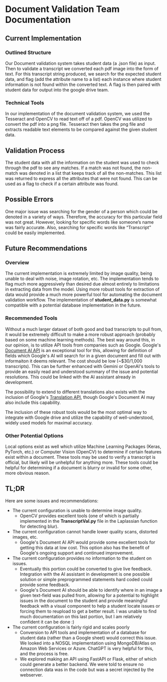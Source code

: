 # Document Validation Team Documentation

## Current Implementation
### Outlined Structure
Our Document validation system takes student data (a .json file) as input. Then to validate a transcript we converted each pdf image into the form of text. For this transcript string produced, we search for the expected student data, and flag (add the attribute name to a list) each instance where student information is not found within the converted text. A flag is then paired with student data for output into the google drive team.

### Technical Tools
In our implementation of the document validation system, we used the Tesseract and OpenCV to read text off of a pdf. OpenCV was utilized to convert the pdf into a png file. Tesseract then takes the png file and extracts readable text elements to be compared against the given student data.

## Validation Process
The student data with all the information on the student was used to check through the pdf to see any matches. If a match was not found, the non-match was denoted in a list that keeps track of all the non-matches. This list was returned to express all the attributes that were not found. This can be used as a flag to check if a certain attribute was found.

## Possible Errors
One major issue was searching for the gender of a person which could be denoted in a variety of ways. Therefore, the accuracy for this particular field was not great. However, looking for specific words like someone’s name was fairly accurate. Also, searching for specific words like “Transcript” could be easily implemented. 

## Future Recommendations
### Overview
The current implementation is extremely limited by image quality, being unable to deal with noise, image rotation, etc. The implementation tends to flag much more aggressively than desired due almost entirely to limitations in extracting data from the model. Using more robust tools for extraction of data would provide a much more powerful tool for automating the document validation workflow. The implementation of **student_data.py** is somewhat compatible with a potential database implementation in the future.

### Recommended Tools
Without a much larger dataset of both good and bad transcripts to pull from, it would be extremely difficult to make a more robust approach (probably based on some machine learning methods). The best way around this, in our opinion, is to utilize API tools from companies such as Google. Google's [Document AI API](https://cloud.google.com/document-ai/docs/reference/rest) is an exceptional tool for this, allowing for definition of fields which Google's AI will search for in a given document and fill out with informaiton it deems relevant. The cost should be low (~$30/1,000 transcripts). This can be further enhanced with Gemini or OpenAI's tools to provide an easily read and understood summary of the issue and potential resolutions. This could be linked with the AI assistant already in development. 

The possibility to extend to different translations also exists with the inclusion of Google's [Translation API](https://cloud.google.com/translate/docs/reference/rest), though Google's Document AI may also include this capability.

The inclusion of these robust tools would be the most optimal way to integrate with Google drive and utilize the capability of well-understood, widely used models for maximal accuracy.

### Other Potential Options
Local options exist as well which utilize Machine Learning Packages (Keras, PyTorch, etc.) or Computer Vision (OpenCV) to determine if certain features exist within a document. These tools may be used to verify a transcript is official, but likely will be unhelpful for anything more. These tools could be helpful for determining if a document is blurry or invalid for some other, more obvious reason. 


## TL;DR
Here are some issues and recommendations:
- The current configuration is unable to determine image quality.
  - OpenCV provides excellent tools (one of which is partially implemented in the **TranscriptVal.py** file in the Laplassian function for detecting blur).
- The current configuration cannot handle lower quality scans, distorted images, etc.
  - Google's Document AI API would provide some excellent tools for getting this data at low cost. This option also has the benefit of Google's ongoing support and continued improvement.
- The current configuration provides no information to the student on issues.
  - Eventually this portion could be converted to give live feedback. Integration with the AI assistant in development is one possible solution or simple preprogrammed statements hard coded could provide some feedback.
  - Google's Document AI should be able to identify where in an image a given text-field was pulled from, allowing for a potential to highlight issues in the document to the student and provide meaningful feedback with a visual component to help a student locate issues or forcing them to reupload to get a better result. I was unable to find much documentation on this last portion, but I am relatively confident it can be done :)
- The current configuration is fairly rigid and scales poorly
  - Conversion to API tools and implementation of a database for student data (rather than a Google sheet) would correct this issue. We looked into a NOSQL implementation using MongoDB/Atlas on Amazon Web Services or Azure. ChatGPT is very helpful for this, and the process is free.
  - We explored making an API using FastAPI or Flask, either of which could generate a better backend. We were told to ensure no connection data was in the code but was a secret injected by the webserver. 
